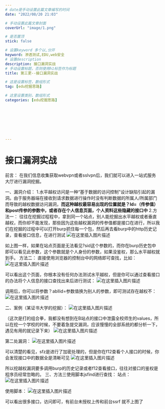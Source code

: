 ```yaml
---
# date是手动设置此篇文章编写的时间
date: "2022/08/20 21:03"

# 手动设置此篇文章封面
coverUrl: "image/1.png"

# 是否置顶
stick: false

# 设置keyword 多个以,分开
keyword: 渗透测试,EDU,web安全
# 设置description
description: 接口漏洞实战
# 手动设置标题，否则使用h1标签作为标题
title: 第三更--接口漏洞实战

# 这是设置标签，数组形式
tag: [edu挖掘思路]

# 这里设置类别，数组形式
categories: [edu挖掘思路]








---
```






# 接口漏洞实战

前言： 在我们信息收集获取webvpn或者sslvpn后，我们就可以进入一站式服务大厅进行漏洞挖掘。

一、漏洞介绍：
   1.水平越权访问是一种“基于数据的访问控制”设计缺陷引起的漏洞。由于服务器端在接收到请求数据进行操作时没有判断数据的所属人/所属部门而导致的越权数据访问漏洞，**而这种越权最容易出现的位置就是？Id=（传参值） 和post传参的参数中，或者存在个人信息页面，个人资料这些隐藏的接口中**
   2.方法一：
     往往在挖掘过程程中，拿到同一个站点，别人能挖掘出水平越权或者垂直越权，而你却不能发现，那些因为这些越权漏洞的传参值都是接口在进行，所以我们在挖掘的过程中可以打开burp抓住每一个包，然后再去看burp中的http历史记录，查看接口信息，在进行测试
 ![在这里插入图片描述](https://img-blog.csdnimg.cn/8afba1a773ed4ca69b08c02ec70dc579.png)

如上图一样，如果在站点页面是无法看见?sid这个参数的，而你在burp历史包中即可以看见此参数，这个参数就是个人身份的参数，如果没鉴权，那么水平越权就到手。
  方法二：
    直接使用浏览器的控制台中的网络即可查找，比如：
 ![在这里插入图片描述](https://img-blog.csdnimg.cn/58f17668983d4a19989b171319c0b16d.png)

可以看出这个页面，你根本没有任何办法测试水平越权，但是你可以通过查看接口的办法将个人信息的接口查找出来后进行测试：
![在这里插入图片描述](https://img-blog.csdnimg.cn/fa698d70625a451ca0bfe33348c6e872.png)


调用后，你可以将参数？abllid=参数值换为别人的参数，即可测试存在越权不：
 ![在这里插入图片描述](https://img-blog.csdnimg.cn/755d80ecc9bf4f7f9b46ee35f33c73e6.png)


二、案例（某证书大学的挖掘）：
![在这里插入图片描述](https://img-blog.csdnimg.cn/0fbb59421d874d31ad660fbc3d0fc981.png)


（这次是打的组合拳，我都没有想到在B站点的接口中泄露全校师生的values，所以在挖一个学校的时候，不要着急提交漏洞，应该慢慢的全部系统的都分析一下，遇见有用的就记录下来）
 ![在这里插入图片描述](https://img-blog.csdnimg.cn/45d3ce00e62746aeb845dbd156050021.png)

第二处漏洞：
 ![在这里插入图片描述](https://img-blog.csdnimg.cn/8306fffcfe0a4e018adb9547b3633cc6.png)

可以清楚的看见，sfz是进行了加密处理的，但是你在f12查看个人接口的时候，你会发现接口中的数据全是清晰可见 
![在这里插入图片描述](https://img-blog.csdnimg.cn/85acb92d5a5f4f08a7f2c862bd15d27d.png)

  所以挖越权漏洞要多调用burp的历史记录或者f12查看接口，往往对接口的鉴权是程序员经常忽略的。
三、方法三使用脚本jsfind进行查找：
站点：
 ![在这里插入图片描述](https://img-blog.csdnimg.cn/d035565a2bfb4354952d20204b69251f.png)

使用脚本：
 ![在这里插入图片描述](https://img-blog.csdnimg.cn/d30192b6e7b54e349bc292df77811b54.png)

可以看出很多接口，访问即可，有前台未授权上传和前台ssrf 就不上图了

